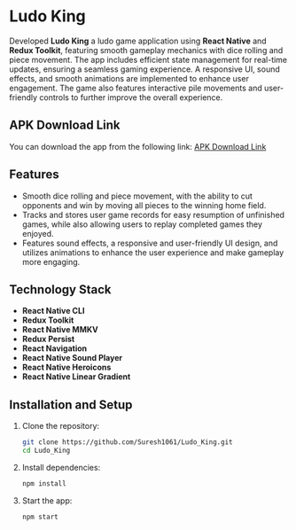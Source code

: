 # Ludo King

Developed **Ludo King** a ludo game application using **React Native** and **Redux Toolkit**, featuring smooth gameplay mechanics with dice rolling and piece movement. The app includes efficient state management for real-time updates, ensuring a seamless gaming experience. A responsive UI, sound effects, and smooth animations are implemented to enhance user engagement. The game also features interactive pile movements and user-friendly controls to further improve the overall experience.

## APK Download Link

You can download the app from the following link: [APK Download Link](https://drive.google.com/file/d/1uqNx50rrKh-BgmxYwClYtKkem4MAnrcq/view?usp=sharing)

## Features

- Smooth dice rolling and piece movement, with the ability to cut opponents and win by moving all pieces to the winning home field.
- Tracks and stores user game records for easy resumption of unfinished games, while also allowing users to replay completed games they enjoyed.
- Features sound effects, a responsive and user-friendly UI design, and utilizes animations to enhance the user experience and make gameplay more engaging.

## Technology Stack
- **React Native CLI**
- **Redux Toolkit**
- **React Native MMKV**
- **Redux Persist**
- **React Navigation**
- **React Native Sound Player**
- **React Native Heroicons**
- **React Native Linear Gradient**

## Installation and Setup
1. Clone the repository:
   ```bash
   git clone https://github.com/Suresh1061/Ludo_King.git
   cd Ludo_King

2. Install dependencies:
   ```bash
   npm install
   ```

3. Start the app:
   ```bash
   npm start
   ```
